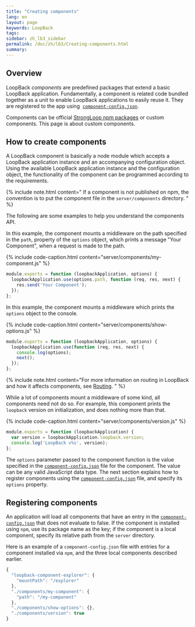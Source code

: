 ```yaml
---
title: "Creating components"
lang: en
layout: page
keywords: LoopBack
tags:
sidebar: zh_lb3_sidebar
permalink: /doc/zh/lb3/Creating-components.html
summary:
---
```


## Overview

LoopBack _components_ are predefined packages that extend a basic LoopBack application.
Fundamentally, a component is related code bundled together as a unit to enable LoopBack applications to easily reuse it.
They are registered to the app using 
[`component-config.json`](component-config.json.html).

Components can be official [StrongLoop npm packages](LoopBack-components.html) or custom components. This page is about custom components.

## How to create components

A LoopBack component is basically a node module which accepts a LoopBack application instance and an accompanying configuration object.
Using the available LoopBack application instance and the configuration object, the functionality of the component can be programmed according to the requirements.

{% include note.html content="
If a component is not published on npm, the convention is to put the component file in the `server/components` directory.
" %}

The following are some examples to help you understand the components API.

In this example, the component mounts a middleware on the path specified in the `path`,
property of the `options` object, which prints a message "Your Component", when a request is made to the path.

{% include code-caption.html content="server/components/my-component.js" %}
```javascript
module.exports = function (loopbackApplication, options) {
  loopbackApplication.use(options.path, function (req, res, next) {
    res.send('Your Component');
  });
};
```

In this example, the component mounts a middleware which prints the `options` object to the console.

{% include code-caption.html content="server/components/show-options.js" %}
```javascript
module.exports = function (loopbackApplication, options) {
  loopbackApplication.use(function (req, res, next) {
    console.log(options);
    next();
  });
};
```

{% include note.html content="For more information on routing in LoopBack and how it affects components, see  [Routing](Routing.html).
" %}

While a lot of components mount a middleware of some kind, all components need not do so.
For example, this component prints the `loopback` version on initialization, and does nothing more than that.

{% include code-caption.html content="server/components/version.js" %}
```javascript
module.exports = function (loopbackApplication) {
  var version = loopbackApplication.loopback.version;
  console.log('LoopBack v%s', version);
};
```

The `options` parameter passed to the component function is the value specified in the
[`component-config.json`](component-config.json.html) file for the component.
The value can be any valid JavaScript data type.
The next section explains how to register components using the
[`component-config.json`](component-config.json.html) file, and specify its `options` property.

## Registering components

An application will load all components that have an entry in the
[`component-config.json`](component-config.json.html) that does not evaluate to false.
If the component is installed using `npm`, use its package name as the key; if the component is a local component, specify its relative path from the `server` directory.

Here is an example of a `component-config.json` file with entries for a component installed via `npm`, and the three local components described earlier.

```javascript
{
  "loopback-component-explorer": {
    "mountPath": "/explorer"
  },
  "./components/my-component": {
    "path": "/my-component"
  },
  "./components/show-options": {},
  "./components/version": true
}
```
